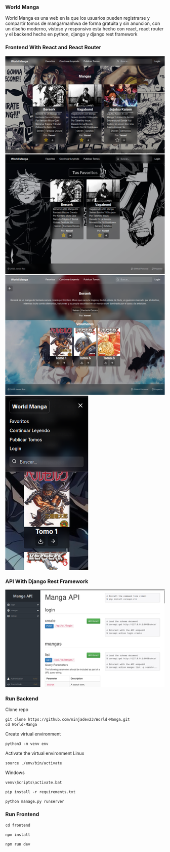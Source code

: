 ### World Manga
World Manga es una web en la que los usuarios pueden registrarse y compartir tomos de manga/manhwa de forma gratuita y sin anuncion, con un diseño moderno, vistoso y responsivo esta hecho con react, react router y el backend hecho en python, django y django rest framework

### Frontend With React and React Router
![Example](/ScreenshotOne.png)
![Example](/ScreenshotTwo.png)
![Example](/ScreenshotThree.png)
![Example](/ScreenshotFour.png)
### API With Django Rest Framework
![Example](/ScreenshotFive.png)

### Run Backend
Clone repo
```
git clone https://github.com/ninjadev23/World-Manga.git
cd World-Manga
```
Create virtual environment
```
python3 -m venv env
```
Activate the virtual environment
Linux
```
source ./env/bin/activate
```
Windows 
```
venv\Scripts\activate.bat
```
```
pip install -r requirements.txt
```
```
python manage.py runserver
```

### Run Frontend
```
cd frontend
```
```
npm install
```
```
npm run dev
```